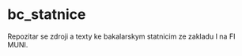 bc_statnice
===========

Repozitar se zdroji a texty ke bakalarskym statnicim ze zakladu I na FI MUNI.
